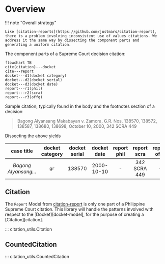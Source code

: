 # Overview

!!! note "Overall strategy"

    Like [citation-reports](https://github.com/justmars/citation-report), there is a problem involving inconsistent use of values citations. We address it the same way by dissecting the component parts and generating a uniform citation.

The component parts of a Supreme Court decision citation:

```mermaid
flowchart TB
cite(citation)---docket
cite---report
docket---d1(docket category)
docket---d2(docket serial)
docket---d3(docket date)
report---r1(phil)
report---r2(scra)
report---r3(offg)
```

Sample citation, typically found in the body and the footnotes section of a decision:

> Bagong Alyansang Makabayan v. Zamora, G.R. Nos. 138570, 138572, 138587, 138680, 138698, October 10, 2000, 342 SCRA 449

Dissecting the above yields

case title|docket category | docket serial | docket date | report phil | report scra | report offg
:--:|:--:|:--:|:--:|:--:|:--:|:--:
_Bagong Alyansang..._ | `gr` | 138570 | 2000-10-10 | - | 342 SCRA 449 | -

## Citation

The `Report` Model from [citation-report](https://github.com/justmars/citation-report) is only one part of a Philippine Supreme Court citation. This library will handle the patterns involved with respect to the [Docket][docket-model], for the purpose of creating a [Citation][citation].

::: citation_utils.Citation

## CountedCitation

::: citation_utils.CountedCitation
